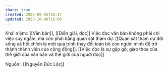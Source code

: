 ```yaml
---
share: true
created: 2023-09-05T16:17
updated: 2023-10-06T16:09
---
```

Khái niệm:: [[Văn bản]], [[Diễn giải, đọc]]
Việc đọc văn bản không phải chỉ việc suy ngẫm, mà còn phải bằng quan sát tham dự. [[Quan sát tham dự đời sống xã hội chính là một quá trình thay đổi toàn bộ con người mình để trở thành thành viên của cộng đồng]]. [[Việc đọc là sự gặp gỡ, giao thoa của thế giới của văn bản và thế giới của người đọc]] 

Nguồn:: [[Nguyễn Đức Lộc]]
